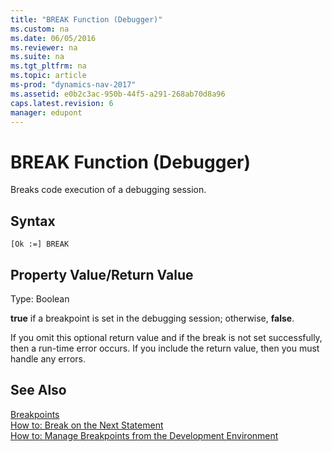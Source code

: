 ```yaml
---
title: "BREAK Function (Debugger)"
ms.custom: na
ms.date: 06/05/2016
ms.reviewer: na
ms.suite: na
ms.tgt_pltfrm: na
ms.topic: article
ms-prod: "dynamics-nav-2017"
ms.assetid: e0b2c3ac-950b-44f5-a291-268ab70d8a96
caps.latest.revision: 6
manager: edupont
---
```

# BREAK Function (Debugger)
Breaks code execution of a debugging session.  
  
## Syntax  
  
```  
[Ok :=] BREAK   
```  
  
## Property Value\/Return Value  
 Type: Boolean  
  
 **true** if a breakpoint is set in the debugging session; otherwise, **false**.  
  
 If you omit this optional return value and if the break is not set successfully, then a run\-time error occurs. If you include the return value, then you must handle any errors.  
  
## See Also  
 [Breakpoints](Breakpoints.md)   
 [How to: Break on the Next Statement](How%20to:%20Break%20on%20the%20Next%20Statement.md)   
 [How to: Manage Breakpoints from the Development Environment](How%20to:%20Manage%20Breakpoints%20from%20the%20Development%20Environment.md)